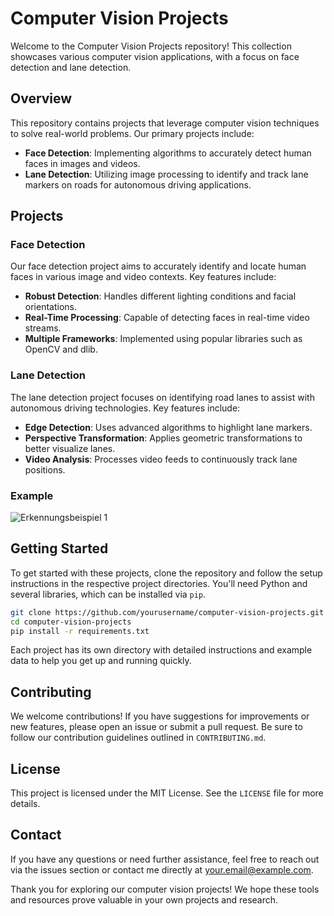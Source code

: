# Computer Vision Projects

Welcome to the Computer Vision Projects repository! This collection showcases various computer vision applications, with a focus on face detection and lane detection.

## Overview

This repository contains projects that leverage computer vision techniques to solve real-world problems. Our primary projects include:

- **Face Detection**: Implementing algorithms to accurately detect human faces in images and videos.
- **Lane Detection**: Utilizing image processing to identify and track lane markers on roads for autonomous driving applications.

## Projects

### Face Detection

Our face detection project aims to accurately identify and locate human faces in various image and video contexts. Key features include:

- **Robust Detection**: Handles different lighting conditions and facial orientations.
- **Real-Time Processing**: Capable of detecting faces in real-time video streams.
- **Multiple Frameworks**: Implemented using popular libraries such as OpenCV and dlib.

### Lane Detection

The lane detection project focuses on identifying road lanes to assist with autonomous driving technologies. Key features include:

- **Edge Detection**: Uses advanced algorithms to highlight lane markers.
- **Perspective Transformation**: Applies geometric transformations to better visualize lanes.
- **Video Analysis**: Processes video feeds to continuously track lane positions.

### Example 
![Erkennungsbeispiel 1](<img width="604" alt="Bildschirmfoto 2024-07-13 um 20 03 45" src="https://github.com/user-attachments/assets/d76be019-3ee0-47c4-8e08-af47232e77c8">)

## Getting Started

To get started with these projects, clone the repository and follow the setup instructions in the respective project directories. You'll need Python and several libraries, which can be installed via `pip`.

```bash
git clone https://github.com/yourusername/computer-vision-projects.git
cd computer-vision-projects
pip install -r requirements.txt
```

Each project has its own directory with detailed instructions and example data to help you get up and running quickly.

## Contributing

We welcome contributions! If you have suggestions for improvements or new features, please open an issue or submit a pull request. Be sure to follow our contribution guidelines outlined in `CONTRIBUTING.md`.

## License

This project is licensed under the MIT License. See the `LICENSE` file for more details.

## Contact

If you have any questions or need further assistance, feel free to reach out via the issues section or contact me directly at your.email@example.com.

Thank you for exploring our computer vision projects! We hope these tools and resources prove valuable in your own projects and research.
